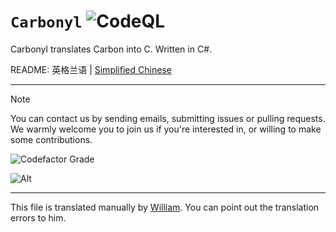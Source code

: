 # `Carbonyl` ![CodeQL](https://github.com/Knock-FSF/Carbonyl/actions/workflows/codeql.yml/badge.svg)

Carbonyl translates Carbon into C. Written in C#.

README: 英格兰语 | [Simplified Chinese](README.md)

---------------------

> [!NOTE]
> You can contact us by sending emails, submitting issues or pulling requests.
> We warmly welcome you to join us if you're interested in, or willing to make some contributions.

![Codefactor Grade](https://img.shields.io/codefactor/grade/github/Knock-FSF/Carbonyl?logo=codefactor&style=for-the-badge)

![Alt](https://repobeats.axiom.co/api/embed/3d62f4b13d17340f75c06ef9f965f845bcf88781.svg "Repobeats analytics image")

---------------------

This file is translated manually by [William](https://github.com/Wilhelm-Lee).  You can point out the translation errors to him.

